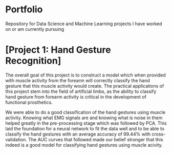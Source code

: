 # Portfolio
Repository for Data Science and Machine Learning projects I have worked on or am currently pursuing

# [Project 1: Hand Gesture Recognition]
The overall goal of this project is to construct a model which when provided with muscle activity from the forearm will correctly classify the hand gesture that this muscle activity would create. The practical applications of this project stem into the field of artificial limbs, as the ability to classify hand gesture from forearm activity is critical in the development of functional prosthetics.

We were able to do a good classification of the hand gestures using muscle activity. Knowing what EMG signals are and knowing what is noise in them helped greatly in the pre-processing stage which was followed by PCA. This laid the foundation for a neural network to fit the data well and to be able to classify the hand gestures with an average accuracy of 99.44% with cross-validation. The AUC curves that followed made our belief stronger that this indeed is a good model for classifying hand gestures using muscle acivity.

